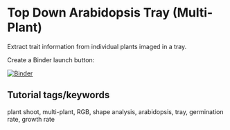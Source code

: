 # Top Down Arabidopsis Tray (Multi-Plant)

Extract trait information from individual plants imaged in a tray. 

Create a Binder launch button:


[![Binder](https://mybinder.org/badge_logo.svg)](https://mybinder.org/v2/gh/danforthcenter/plantcv-tutorial-arabidopsis-tray/HEAD?labpath=index.ipynb)

## Tutorial tags/keywords

plant shoot, multi-plant, RGB, shape analysis, arabidopsis, tray, germination rate, growth rate

